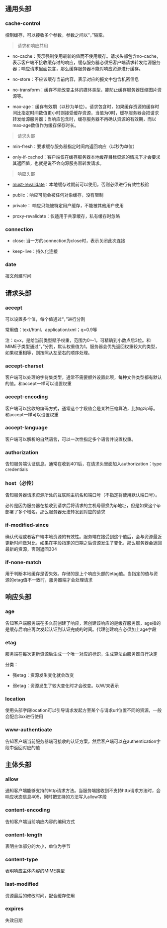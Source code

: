 ## 通用头部

### cache-control

控制缓存，可以接收多个参数，参数之间以“，”隔空。

> 请求和响应共用

- no-cache：表示强制使用最新的值而不使用缓存。请求头部包含no-cache，表示客户端不接收缓存过的响应，缓存服务器必须把客户端请求转发给源服务器；响应请求里面包含，那么缓存服务器不能对响应资源进行缓存。

- no-store：不应该缓存当前内容，表示对应的报文中包含机密信息

- no-transform：缓存不能改变主体的媒体类型，能防止缓存服务器压缩图片资源等。

- max-age：缓存有效期（以秒为单位）。请求包含时，如果缓存资源的缓存时间比指定时间数值更小时则接受缓存资源，当值为0时，缓存服务器会把请求转发给源服务器；当响应包含时，缓存服务器不再确认资源的有效期，而以max-age数值作为缓存保存时长。


> 请求头部

- min-fresh：要求缓存服务器指定时间内返回响应（以秒为单位）

- only-if-cached：客户端仅在缓存服务器本地缓存目标资源的情况下才会要求其返回值，也就是说不会向源服务器转发请求。

> 响应头部

- [must-revalidate](https://blog.csdn.net/mK0vouYv4BwgX190fSd/article/details/89880083)：本地缓存过期前可以使用，否则必须进行有效性校验

- public：响应可能会被任何对象缓存，没有限制

- private： 响应只能被特定用户缓存，不能被其他用户使用

- proxy-revalidate：仅适用于共享缓存，私有缓存时忽略

### connection

- close: 当一方的connection为close时，表示关闭此次连接

- keep-live：持久化连接

### date

报文创建时间

## 请求头部

### accept

可以设置多个值，每个值通过“，”进行分割

常用值：text/html，application/xml；q=0.9等

注：q=x，是给当前类型赋予权重，范围为0～1，可精确到小数点后3位。和MIME子类型通过“，”分割，默认权重值为1。服务器会优先返回权重较大的类型，如果权重相等，则按照从左至右的顺序处理。

### accept-charset
客户端可以处理的字符集类型，通常不需要额外设置此项，每种文件类型都有默认的值。和accept一样可以设置权重

### accept-encoding
客户端可以接收的编码方式，通常这个字段值会是某种压缩算法，比如gzip等。和accept一样可以设置权重

### accept-language
客户端可以解析的自然语言，可以一次性指定多个语言并设置权重。

### authorization
告知服务端认证信息。通常在收到401后，在请求头里面加入authorization：type credentials

### host（必传）
告知服务器请求资源所处的互联网主机名和端口号（不指定将使用默认端口号）。

必传是因为服务器在接收到请求后将请求的主机号替换为ip地址，但是如果这个ip部署了多个域名，那么服务器无法转发到对应的请求

### if-modified-since
确认代理或者客户端本地资源的有效性。服务端在接受到这个值后，会与资源最近更新时间做对比，如果在字段指定的日期之后资源发生了变化，那么服务器会返回最新的资源，否则返回304

### if-none-match
用于判断本地缓存是否失效。存储的是上个响应头部的etag值。当指定的值与资源的etag值不一致时，服务器端才会处理请求

## 响应头部

### age

告知客户端服务端在多久前创建了响应，若创建该响应的是缓存服务器，age指的是缓存后响应再次发起认证到认证完成的时间。代理创建响应必须加上age字段

### etag

服务端在每次更新资源后生成一个唯一对应的标识，生成算法由服务器自行决定

分类：
- 强etag：资源发生变化就会改变

- 弱etag：资源发生了较大变化时才会改变。以W/来表示

### location

使用头部字段location可以引导请求发起方至某个与请求url位置不同的资源，一般会配合3xx进行使用

### www-authenticate

告知客户端当前服务器端可接收的认证方案，然后客户端可以在authentication字段中返回对应的值

## 主体头部

### allow

通知客户端能够支持的http请求方法。当服务端接收到不支持http请求方法时，会响应状态信息405，同时把支持的方法写入allow字段

### content-encoding

告知客户端当前响应内容的编码方式

### content-length

表明主体部分的大小，单位为字节

### content-type

表明响应主体内容的MIME类型

### last-modified

资源最后的修改时间，配合缓存使用

### expires

失效日期

